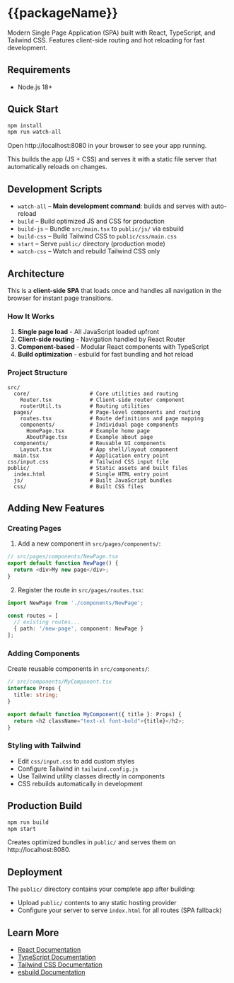 # {{packageName}}

Modern Single Page Application (SPA) built with React, TypeScript, and Tailwind CSS. Features client-side routing and hot reloading for fast development.

## Requirements
- Node.js 18+

## Quick Start
```bash
npm install
npm run watch-all
```

Open http://localhost:8080 in your browser to see your app running.

This builds the app (JS + CSS) and serves it with a static file server that automatically reloads on changes.

## Development Scripts
- `watch-all` – **Main development command**: builds and serves with auto-reload
- `build` – Build optimized JS and CSS for production
- `build-js` – Bundle `src/main.tsx` to `public/js/` via esbuild
- `build-css` – Build Tailwind CSS to `public/css/main.css`
- `start` – Serve `public/` directory (production mode)
- `watch-css` – Watch and rebuild Tailwind CSS only

## Architecture

This is a **client-side SPA** that loads once and handles all navigation in the browser for instant page transitions.

### How It Works
1. **Single page load** - All JavaScript loaded upfront
2. **Client-side routing** - Navigation handled by React Router
3. **Component-based** - Modular React components with TypeScript
4. **Build optimization** - esbuild for fast bundling and hot reload

### Project Structure
```
src/
  core/                   # Core utilities and routing
    Router.tsx            # Client-side router component
    routerUtil.ts         # Routing utilities
  pages/                  # Page-level components and routing
    routes.tsx            # Route definitions and page mapping
    components/           # Individual page components
      HomePage.tsx        # Example home page
      AboutPage.tsx       # Example about page
  components/             # Reusable UI components
    Layout.tsx            # App shell/layout component
  main.tsx                # Application entry point
css/input.css             # Tailwind CSS input file
public/                   # Static assets and built files
  index.html              # Single HTML entry point
  js/                     # Built JavaScript bundles
  css/                    # Built CSS files
```

## Adding New Features

### Creating Pages
1. Add a new component in `src/pages/components/`:
```typescript
// src/pages/components/NewPage.tsx
export default function NewPage() {
  return <div>My new page</div>;
}
```

2. Register the route in `src/pages/routes.tsx`:
```typescript
import NewPage from './components/NewPage';

const routes = [
  // existing routes...
  { path: '/new-page', component: NewPage }
];
```

### Adding Components
Create reusable components in `src/components/`:
```typescript
// src/components/MyComponent.tsx
interface Props {
  title: string;
}

export default function MyComponent({ title }: Props) {
  return <h2 className="text-xl font-bold">{title}</h2>;
}
```

### Styling with Tailwind
- Edit `css/input.css` to add custom styles
- Configure Tailwind in `tailwind.config.js`
- Use Tailwind utility classes directly in components
- CSS rebuilds automatically in development

## Production Build
```bash
npm run build
npm start
```

Creates optimized bundles in `public/` and serves them on http://localhost:8080.

## Deployment
The `public/` directory contains your complete app after building:
- Upload `public/` contents to any static hosting provider
- Configure your server to serve `index.html` for all routes (SPA fallback)

## Learn More
- [React Documentation](https://react.dev)
- [TypeScript Documentation](https://typescriptlang.org)
- [Tailwind CSS Documentation](https://tailwindcss.com)
- [esbuild Documentation](https://esbuild.github.io)
